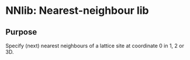 # NNlib: Nearest-neighbour lib

## Purpose
Specify (next) nearest neighbours of a lattice site at coordinate 0 in 1, 2 or 3D.


